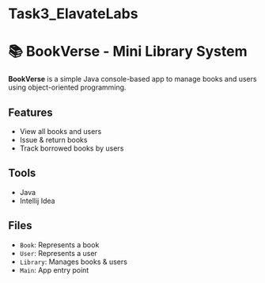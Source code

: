 # Task3_ElavateLabs
# 📚 BookVerse - Mini Library System

**BookVerse** is a simple Java console-based app to manage books and users using object-oriented programming.

##  Features
- View all books and users
- Issue & return books
- Track borrowed books by users

##  Tools
- Java
- Intellij Idea


##  Files
- `Book`: Represents a book
- `User`: Represents a user
- `Library`: Manages books & users
- `Main`: App entry point

